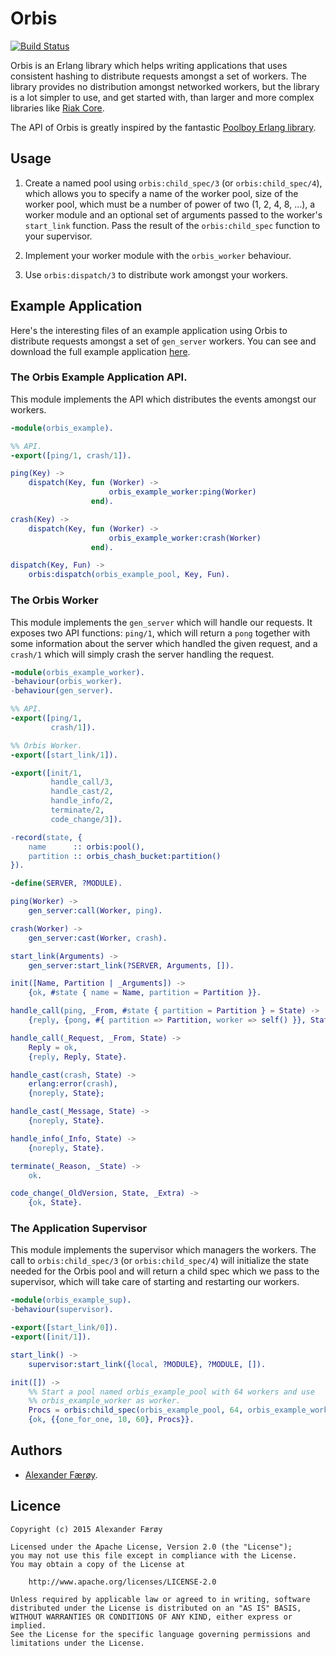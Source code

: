 Orbis
=====

[![Build Status](https://travis-ci.org/ahf/orbis.svg?branch=develop)](https://travis-ci.org/ahf/orbis)

Orbis is an Erlang library which helps writing applications that uses consistent
hashing to distribute requests amongst a set of workers. The library provides no
distribution amongst networked workers, but the library is a lot simpler to use,
and get started with, than larger and more complex libraries like [Riak
Core](https://github.com/basho/riak_core/).

The API of Orbis is greatly inspired by the fantastic [Poolboy Erlang
library](https://github.com/devinus/poolboy).

Usage
-----

1. Create a named pool using `orbis:child_spec/3` (or `orbis:child_spec/4`), which
   allows you to specify a name of the worker pool, size of the worker pool, which
   must be a number of power of two (1, 2, 4, 8, ...), a worker module and an
   optional set of arguments passed to the worker's `start_link` function. Pass
   the result of the `orbis:child_spec` function to your supervisor.

2. Implement your worker module with the `orbis_worker` behaviour.

3. Use `orbis:dispatch/3` to distribute work amongst your workers.

Example Application
-------------------

Here's the interesting files of an example application using Orbis to distribute
requests amongst a set of `gen_server` workers. You can see and download the
full example application [here](https://github.com/ahf/orbis_example/).

### The Orbis Example Application API.

This module implements the API which distributes the events amongst our workers.

```erlang
-module(orbis_example).

%% API.
-export([ping/1, crash/1]).

ping(Key) ->
    dispatch(Key, fun (Worker) ->
                      orbis_example_worker:ping(Worker)
                  end).

crash(Key) ->
    dispatch(Key, fun (Worker) ->
                      orbis_example_worker:crash(Worker)
                  end).

dispatch(Key, Fun) ->
    orbis:dispatch(orbis_example_pool, Key, Fun).
```

### The Orbis Worker

This module implements the `gen_server` which will handle our requests. It
exposes two API functions: `ping/1`, which will return a `pong` together with
some information about the server which handled the given request, and a
`crash/1` which will simply crash the server handling the request.

```erlang
-module(orbis_example_worker).
-behaviour(orbis_worker).
-behaviour(gen_server).

%% API.
-export([ping/1,
         crash/1]).

%% Orbis Worker.
-export([start_link/1]).

-export([init/1,
         handle_call/3,
         handle_cast/2,
         handle_info/2,
         terminate/2,
         code_change/3]).

-record(state, {
    name      :: orbis:pool(),
    partition :: orbis_chash_bucket:partition()
}).

-define(SERVER, ?MODULE).

ping(Worker) ->
    gen_server:call(Worker, ping).

crash(Worker) ->
    gen_server:cast(Worker, crash).

start_link(Arguments) ->
    gen_server:start_link(?SERVER, Arguments, []).

init([Name, Partition | _Arguments]) ->
    {ok, #state { name = Name, partition = Partition }}.

handle_call(ping, _From, #state { partition = Partition } = State) ->
    {reply, {pong, #{ partition => Partition, worker => self() }}, State};

handle_call(_Request, _From, State) ->
    Reply = ok,
    {reply, Reply, State}.

handle_cast(crash, State) ->
    erlang:error(crash),
    {noreply, State};

handle_cast(_Message, State) ->
    {noreply, State}.

handle_info(_Info, State) ->
    {noreply, State}.

terminate(_Reason, _State) ->
    ok.

code_change(_OldVersion, State, _Extra) ->
    {ok, State}.
```

### The Application Supervisor

This module implements the supervisor which managers the workers. The call to
`orbis:child_spec/3` (or `orbis:child_spec/4`) will initialize the state needed
for the Orbis pool and will return a child spec which we pass to the supervisor,
which will take care of starting and restarting our workers.

```erlang
-module(orbis_example_sup).
-behaviour(supervisor).

-export([start_link/0]).
-export([init/1]).

start_link() ->
    supervisor:start_link({local, ?MODULE}, ?MODULE, []).

init([]) ->
    %% Start a pool named orbis_example_pool with 64 workers and use
    %% orbis_example_worker as worker.
    Procs = orbis:child_spec(orbis_example_pool, 64, orbis_example_worker),
    {ok, {{one_for_one, 10, 60}, Procs}}.
```

Authors
-------

- [Alexander Færøy](https://twitter.com/ahfaeroey).

Licence
-------

    Copyright (c) 2015 Alexander Færøy

    Licensed under the Apache License, Version 2.0 (the "License");
    you may not use this file except in compliance with the License.
    You may obtain a copy of the License at

        http://www.apache.org/licenses/LICENSE-2.0

    Unless required by applicable law or agreed to in writing, software
    distributed under the License is distributed on an "AS IS" BASIS,
    WITHOUT WARRANTIES OR CONDITIONS OF ANY KIND, either express or implied.
    See the License for the specific language governing permissions and
    limitations under the License.
